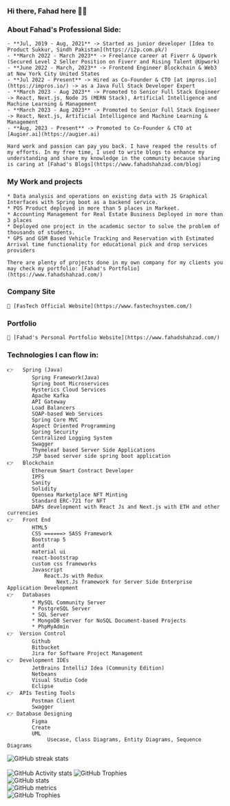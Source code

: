 ### Hi there, Fahad here 🧑‍💻


###  About Fahad's Professional Side:
    - **Jul, 2019 - Aug, 2021** -> Started as junior developer [Idea to Product Sukkur, Sindh Pakistan](https://i2p.com.pk/)
    - **March 2022 - March 2023** -> Freelance career at Fiverr & Upwork (Secured Level 2 Seller Position on Fiverr and Rising Talent @Upwork)
    - **June 2022 - March, 2023** -> Frontend Engineer Blockchain & Web3 at New York City United States
    - **Jul 2022 - Present** -> Hired as Co-Founder & CTO [at impros.io](https://impros.io/) -> as a Java Full Stack Developer Expert
    - **March 2023 - Aug 2023** -> Promoted to Senior Full Stack Engineer -> React, Next.js, Node JS (MERN Stack), Artificial Intelligence and Machine Learning & Management
    - **March 2023 - Aug 2023** -> Promoted to Senior Full Stack Engineer -> React, Next.js, Artificial Intelligence and Machine Learning & Management
    - **Aug, 2023 - Present** -> Promoted to Co-Founder & CTO at [Augier.ai](https://augier.ai)

    Hard work and passion can pay you back. I have reaped the results of my efforts. In my free time, I used to write blogs to enhance my understanding and share my knowledge in the community because sharing is caring at [Fahad's Blogs](https://www.fahadshahzad.com/blog)

    
### My Work and projects
    * Data analysis and operations on existing data with JS Graphical Interfaces with Spring boot as a backend service.
    * POS Product deployed in more than 5 places in Markeet.
    * Accounting Management for Real Estate Business Deployed in more than 3 places
    * Deployed one project in the academic sector to solve the problem of thousands of students.
    * GPS and GSM Based Vehicle Tracking and Reservation with Estimated Arrival time functionality for educational pick and drop services providers

    There are plenty of projects done in my own company for my clients you may check my portfolio: [Fahad's Portfolio](https://www.fahadshahzad.com/)
    
### Company Site 
    🔗 [FasTech Official Website](https://www.fastechsystem.com/)
    
### Portfolio    
    🔗 [Fahad's Personal Portfolio Website](https://www.fahadshahzad.com/)

### Technologies I can flow in:
    👉   Spring (Java)
            Spring Framework(Java)
            Spring boot Microservices
            Hysterics Cloud Services
            Apache Kafka
            API Gateway
            Load Balancers
            SOAP-based Web Services
            Spring Core MVC
            Aspect Oriented Programming
            Spring Security 
            Centralized Logging System
            Swagger
            Thymeleaf based Server Side Applications
            JSP based server side spring boot application
    👉	Blockchain
            Ethereum Smart Contract Developer
            IPFS
            Sanity
            Solidity
            Opensea Marketplace NFT Minting
            Standard ERC-721 for NFT
            DAPs development with React Js and Next.js with ETH and other currencies 
    👉	Front End
            HTML5
            CSS ======> SASS Framework
            Bootstrap 5
            antd
            material ui
            react-bootstrap
            custom css frameworks
            Javascript
                React.Js with Redux
                    Next.Js framework for Server Side Enterprise Application Development
    👉	Databases
            * MySQL Community Server
            * PostgreSQL Server
            * SQL Server
            * MongoDB Server for NoSQL Document-based Projects
            * PhpMyAdmin
    👉  Version Control
            Github
            Bitbucket
            Jira for Software Project Management
    👉  Development IDEs
            JetBrains IntelliJ Idea (Community Edition)
            Netbeans
            Visual Studio Code
            Eclipse 
    👉  APIs Testing Tools
            Postman Client
            Swagger
    👉 Database Designing
            Figma
            Create
            UML
                 Usecase, Class Diagrams, Entity Diagrams, Sequence Diagrams
![GitHub streak stats](https://github-readme-streak-stats.herokuapp.com/?user=fahad-qureshi786)  
<br/>
 ![GitHub Activity stats]( https://activity-graph.herokuapp.com/graph?username=fahad-qureshi786)
![GitHub Trophies ](https://github-profile-trophy.vercel.app/?username=fahad-qureshi786)  
![GitHub stats](https://github-readme-stats.vercel.app/api?username=fahad-qureshi786&show_icons=true&theme=dark)  
![GitHub metrics](https://metrics.lecoq.io/fahad-qureshi786)  
![GitHub Trophies ](https://github-readme-stats.vercel.app/api/top-langs/?username=fahad-qureshi786)  
